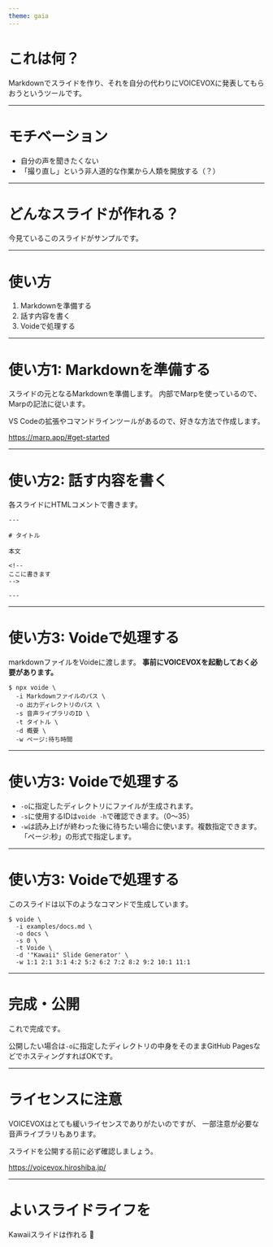 ```yaml
---
theme: gaia
---
```


# これは何？

Markdownでスライドを作り、それを自分の代わりにVOICEVOXに発表してもらおうというツールです。

<!--
まずは、これは一体なんなのかという話ですが、
マークダウンからスライドを作って、その発表者メモをVOICEVOXに読み上げてもらうためのコマンドラインツールです。
-->

--- 

# モチベーション

- 自分の声を聞きたくない
- 「撮り直し」という非人道的な作業から人類を開放する（？）

<!--
次に、なんのためにこんなものを作ったのか。
一番の理由は、おっさんである自分の声をあまり聞きたくないというものです。
あと、撮り直しという作業がとても嫌いなので、人間がそれをやらずに音声付きのスライドが作れればいいな、というのもありました。
-->

---

# どんなスライドが作れる？

今見ているこのスライドがサンプルです。

<!--
どんなものが作れるのか。
今見ているこれがまさにボイドを使って作ったものです。
コマンド一発、加工なしです。
-->

---

# 使い方

1. Markdownを準備する
2. 話す内容を書く
3. Voideで処理する

<!--
さて、使い方です。
このような3つの手順で使います。
-->

---

# 使い方1: Markdownを準備する

スライドの元となるMarkdownを準備します。
内部でMarpを使っているので、Marpの記法に従います。

VS Codeの拡張やコマンドラインツールがあるので、好きな方法で作成します。

<a href="https://marp.app/#get-started" target="_blank" rel="noopener">https://marp.app/#get-started</a>

<!--
まずは一番大事なスライドの中身ですが、これはマープというツールに任せているので、これに従ってマークダウンを書けばOKです。
ブイエスコードの拡張やシーエルアイツールがあるので、好きな方法でどうぞ。
-->

---

# 使い方2: 話す内容を書く

各スライドにHTMLコメントで書きます。

```
---

# タイトル

本文

<!--
ここに書きます
-->

---
```

<!--
次におそらく一番面倒な手順です。
各スライドにHTMLコメントとして、VOICEVOXに読み上げてもらう原稿を書いていきます。
めんどいとは言え、実際にしゃべるよりはだいぶマシなのではないかと思います。
-->

---

# 使い方3: Voideで処理する

markdownファイルをVoideに渡します。
**事前にVOICEVOXを起動しておく必要があります。**

```
$ npx voide \
  -i Markdownファイルのパス \
  -o 出力ディレクトリのパス \
  -s 音声ライブラリのID \
  -t タイトル \
  -d 概要 \
  -w ページ:待ち時間
```

<!--
最後に作成したマークダウンをボイドに渡します。
-->

---

# 使い方3: Voideで処理する

- `-o`に指定したディレクトリにファイルが生成されます。
- `-s`に使用するIDは`voide -h`で確認できます。（0〜35）
- `-w`は読み上げが終わった後に待ちたい場合に使います。複数指定できます。「ページ:秒」の形式で指定します。

<!--
主なオプションはこちらです。
wがわかりづらいですが、読み上げた後、スライドがすぐ切り替わってしまうのを防ぐためのものです。
-->

---

# 使い方3: Voideで処理する

このスライドは以下のようなコマンドで生成しています。

```
$ voide \
  -i examples/docs.md \
  -o docs \
  -s 0 \
  -t Voide \
  -d '"Kawaii" Slide Generator' \
  -w 1:1 2:1 3:1 4:2 5:2 6:2 7:2 8:2 9:2 10:1 11:1
```

<!--
実際にこのスライドを生成したコマンドを載せておきます。
-->

---


# 完成・公開

これで完成です。

公開したい場合は`-o`に指定したディレクトリの中身をそのままGitHub PagesなどでホスティングすればOKです。

<!--
完成したスライドはアウトプットディレクトリをまるごと公開すればOKです。
-->

---

# ライセンスに注意

VOICEVOXはとても緩いライセンスでありがたいのですが、
一部注意が必要な音声ライブラリもあります。

スライドを公開する前に必ず確認しましょう。

<a href="https://voicevox.hiroshiba.jp/" target="_blank" rel="noopener">https://voicevox.hiroshiba.jp/</a>

<!--
VOICEVOXのライセンスは音声ライブラリごとに異なるので、各自確認してください。
音声作品への使用が禁止されているものなどがあるので要注意です。
-->

---

# よいスライドライフを

Kawaiiスライドは作れる :muscle:

<!--
それでは、もし興味が湧きましたらスライドを作ってみてください。
かわいい、スライドは、作れる！です。
ありがとうございました。
-->
